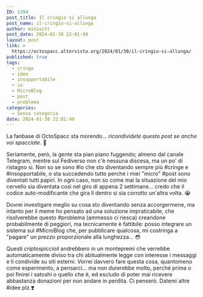 ```yaml
---
ID: 1394
post_title: Il cringio si allunga
post_name: il-cringio-si-allunga
author: minioctt
post_date: 2024-01-30 22:01:49
layout: post
link: >
  https://octospacc.altervista.org/2024/01/30/il-cringio-si-allunga/
published: true
tags:
  - cringe
  - idee
  - insopportabile
  - io
  - MicroBlog
  - post
  - problema
categories:
  - Senza categoria
date: 2024-01-30 22:01:49
---
```

<!-- wp:paragraph -->
<p>La fanbase di OctoSpacc sta morendo... <em>ricondividete questo post se anche voi spacciate</em>. 🙏</p>
<!-- /wp:paragraph -->

<!-- wp:paragraph -->
<p>Seriamente, però, la gente sta pian piano fuggendo; almeno dal canale Telegram, mentre sul Fediverso non c'è nessuna discesa, ma un po' di ristagno si. Non so se sono #io che sto diventando sempre più #cringe e #insopportabile, o sta succedendo tutto perché i miei "micro" #post sono diventati tutti papiri. In ogni caso, non so come mai la situazione del mio cervello sia diventata così nel giro di appena 2 settimane... credo che il codice auto-modificante che gira lì dentro si sia corrotto un'altra volta. 😭</p>
<!-- /wp:paragraph -->

<!-- wp:paragraph -->
<p>Dovrei investigare meglio su cosa sto diventando senza accorgermene, ma intanto per il meme ho pensato ad una soluzione impraticabile, che risolverebbe questo #problema (ammesso ci riesca) creandone probabilmente di peggiori, ma tecnicamente è fattibile: posso integrare un sistema sul #MicroBlog che, per pubblicare qualcosa, mi costringa a "pagare" un prezzo proporzionale alla lunghezza... 😳</p>
<!-- /wp:paragraph -->

<!-- wp:paragraph -->
<p>Questi <em>criptospiccioli</em> andrebbero in un montepremi che verrebbe automaticamente diviso tra chi abitualmente legge con interesse i messaggi e li condivide su siti esterni. Vorrei davvero fare questa cosa, quantomeno come esperimento, a pensarci... ma non durerebbe molto, perché prima o poi finirei i satoshi o quello che è, ed escludo di poter mai ricevere abbastanza donazioni per non andare in perdita. Ci penserò. Datemi altre #idee plz.❣️</p>
<!-- /wp:paragraph -->